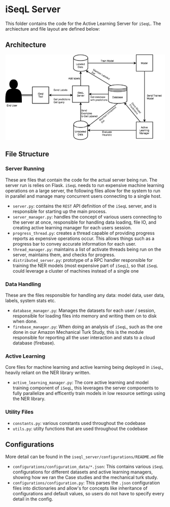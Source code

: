 # iSeqL Server

This folder contains the code for the Active Learning Server for `iSeqL`. The archiecture and file layout are defined below:


## Architecture

![System Architecure](../figures/system_diagram.png)


## File Structure

### Server Running

These are files that contain the code for the actual server being run. The server run is relies on Flask. `iSeqL` needs to run expensive machine learning operations on a large server, the following files allow for the system to run in parallel and manage many concurrent users connecting to a single host.

* `server.py`: contains the `REST` API definition of the `iSeqL` server, and is responsible for starting up the main process.
* `server_manager.py`: handles the concept of various users connecting to the server at once, responsible for handling data loading, file IO, and creating active learning manager for each users session.
* `progress_thread.py`: creates a thread capable of providing progress reports as expensive operations occur. This allows things such as a progress bar to convey accurate information for each user.
* `thread_manager.py`: maintains a list of activate threads being run on the server, maintains them, and checks for progress.
* `distributed_server.py`: prototype of a RPC handler responsible for training the NER models (most expensive part of `iSeqL`), so that `iSeqL` could leverage a cluster of machines instead of a single one

### Data Handling

These are the files responsible for handling any data: model data, user data, labels, system stats etc.

* `database_manager.py`: Manages the datasets for each user / session, responsible for loading files into memory and writing them on to disk when done.
* `firebase_manager.py`: When doing an analysis of `iSeqL`, such as the one done in our Amazon Mechanical Turk Study, this is the module responsible for reporting all the user interaction and stats to a cloud database (firebase).

### Active Learning

Core files for machine learning and active learning being deployed in `iSeqL`, heavily reliant on the NER library written.

* `active_learning_manager.py`: The core active learning and model training component of `iSeqL`, this leverages the server components to fully parallelize and efficently train models in low resource settings using the NER library.

### Utility Files

* `constants.py`: various constants used throughout the codebase
* `utils.py`: utilty functions that are used throughout the codebase

## Configurations

More detail can be found in the `iseql_server/configurations/README.md` file

* `configurations/configuration_data/*.json`: This contains various `iSeqL` configurations for different datasets and active learning managers, showing how we ran the Case studies and the mechanical turk study.
* `configurations/configuration.py`: This parses the `.json` configuration files into dictionaries and allow's for concepts like inheritance of configurations and default values, so users do not have to specify every detail in the config.